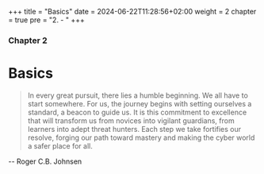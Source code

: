 +++
title = "Basics"
date = 2024-06-22T11:28:56+02:00
weight = 2
chapter = true
pre = "2. - "
+++

### Chapter 2

# Basics

> In every great pursuit, there lies a humble beginning. We all have to start somewhere. For us, the journey begins with setting ourselves a standard, a beacon to guide us. It is this commitment to excellence that will transform us from novices into vigilant guardians, from learners into adept threat hunters. Each step we take fortifies our resolve, forging our path toward mastery and making the cyber world a safer place for all.

-- Roger C.B. Johnsen